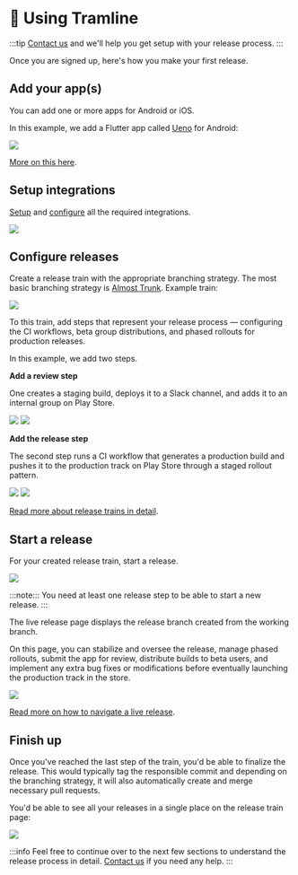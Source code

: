 ---
---

# 🚀 Using Tramline

:::tip
[Contact us](/getting-support) and we'll help you get setup with your release process.
:::

Once you are signed up, here's how you make your first release.

## Add your app(s)

You can add one or more apps for Android or iOS.

In this example, we add a Flutter app called [Ueno](https://github.com/tramlinehq/ueno) for Android:

![](/img/create-new-app.png)

[More on this here](app).

## Setup integrations

[Setup](/integrations) and [configure](app-configuration) all the required integrations.

![](/img/add-integrations-new-app.png)

## Configure releases

Create a release train with the appropriate branching strategy. The most basic branching strategy is [Almost Trunk](/branching-strategies). Example train:

![](/img/sample-train.png)

To this train, add steps that represent your release process — configuring the CI workflows, beta group distributions, and phased rollouts for production releases.

In this example, we add two steps.

**Add a review step**

One creates a staging build, deploys it to a Slack channel, and adds it to an internal group on Play Store.

![](/img/review-step-short.png)
![](/img/staging-distributions.png)

**Add the release step**

The second step runs a CI workflow that generates a production build and pushes it to the production track on Play Store through a staged rollout pattern.

![](/img/release-step-short.png)
![](/img/prod-distributions.png)

[Read more about release trains in detail](release-trains).

## Start a release

For your created release train, start a release.

![](/img/start-release.png)

:::note:::
You need at least one release step to be able to start a new release.
:::

The live release page displays the release branch created from the working branch.

On this page, you can stabilize and oversee the release, manage phased rollouts, submit the app for review, distribute builds to beta users, and implement any extra bug fixes or modifications before eventually launching the production track in the store.

![](/img/live-release.png)

[Read more on how to navigate a live release](live-release).

## Finish up

Once you've reached the last step of the train, you'd be able to finalize the release. This would typically tag the responsible commit and depending on the branching strategy, it will also automatically create and merge necessary pull requests.

You'd be able to see all your releases in a single place on the release train page:

![](/img/previous-release.png)

:::info
Feel free to continue over to the next few sections to understand the release process in detail. [Contact us](/getting-support) if you need any help.
:::

